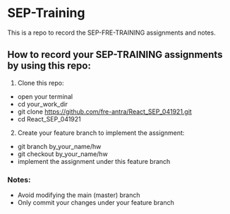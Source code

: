 # SEP-Training

This is a repo to record the SEP-FRE-TRAINING assignments and notes.

## How to record your SEP-TRAINING assignments by using this repo:

1. Clone this repo:

- open your terminal
- cd your_work_dir
- git clone https://github.com/fre-antra/React_SEP_041921.git
- cd React_SEP_041921

2. Create your feature branch to implement the assignment:

- git branch by_your_name/hw
- git checkout by_your_name/hw
- implement the assignment under this feature branch

### Notes:

- Avoid modifying the main (master) branch
- Only commit your changes under your feature branch
